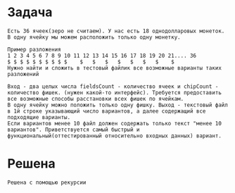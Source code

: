 # Задача
    Есть 36 ячеек(зеро не считаем). У нас есть 18 однодолларовых монеток. В одну ячейку мы можем расположить только одну монетку.
    	
    Пример разложения
    1 2 3 4 5 6 7 8 9 10 11 12 13 14 15 16 17 18 19 20 21.... 36
    $ $ $ $ $ $ $ $ $ $    $   $   $   $   $   $   $    $
    Нужно найти и сложить в тестовый файлик все возможные варианты таких разложений
    	
    Вход - два целых числа fieldsCount - количество ячеек и chipCount - количество фишек. (нужен какой-то интерфейс). Требуется предоставить все возможные способы расстановки всех фишек по ячейкам. 
    В одну ячейку можно положить только одну фишку. Выход - текстовый файл в 1й строке указывающий число вариантов, а далее содержащий все подходящие варианты. 
    Если вариантов менее 10 файл должен содержать только текст "менее 10 вариантов". Приветствуется самый быстрый и функциональный(оттестированный относительно входных данных) вариант.

# Решена
    Решена с помощью рекурсии